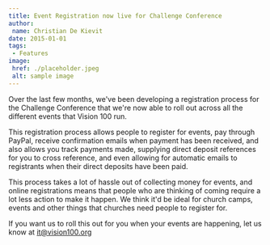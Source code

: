 ```yaml
---
title: Event Registration now live for Challenge Conference
author:
 name: Christian De Kievit
date: 2015-01-01
tags:
 - Features
image:
 href: ./placeholder.jpeg
 alt: sample image
---
```


Over the last few months, we've been developing a registration process for the Challenge Conference that we're now able to roll out across all the different events that Vision 100 run.

This registration process allows people to register for events, pay through PayPal, receive confirmation emails when payment has been received, and also allows you track payments made, supplying direct deposit references for you to cross reference, and even allowing for automatic emails to registrants when their direct deposits have been paid.

This process takes a lot of hassle out of collecting money for events, and online registrations means that people who are thinking of coming require a lot less action to make it happen. We think it'd be ideal for church camps, events and other things that churches need people to register for.

If you want us to roll this out for you when your events are happening, let us know at it@vision100.org
